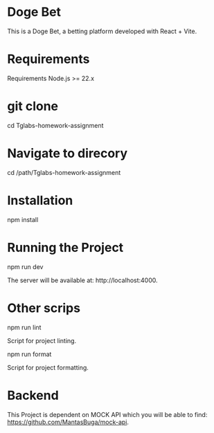 # Doge Bet

This is a Doge Bet, a betting platform developed with React + Vite.

# Requirements

Requirements
Node.js >= 22.x

# git clone

cd Tglabs-homework-assignment

# Navigate to direcory

cd /path/Tglabs-homework-assignment

# Installation
 npm install

# Running the Project

 npm run dev

The server will be available at: http://localhost:4000.

# Other scrips

npm run lint

Script for project linting.

npm run format

Script for project formatting.

# Backend

This Project is dependent on MOCK API which you will be able to find: https://github.com/MantasBuga/mock-api.
